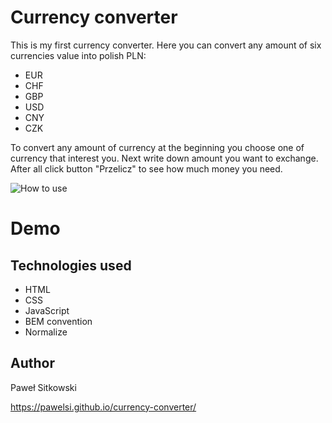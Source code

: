 
# Currency converter

This is my first currency converter. Here you can convert any amount of six currencies value into polish PLN:
 - EUR
 - CHF
 - GBP
 - USD
 - CNY
 - CZK

 To convert any amount of currency at the beginning you choose one of currency that interest you. Next write down amount you want to exchange. After all click button "Przelicz" to see how much money you need.

![How to use](https://raw.githubusercontent.com/PawelSI/currency-converter/865d1e348c4828171382af696b26dd227a0b9d38/images/gif/output_OsVIaC.gif)

# Demo


## Technologies used

 - HTML
 - CSS
 - JavaScript
 - BEM convention
 - Normalize

 ## Author
Paweł Sitkowski

https://pawelsi.github.io/currency-converter/
